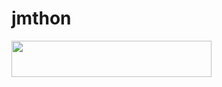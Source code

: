 # jmthon

<p align="left"><a href="https://heroku.com/deploy?template=https://github.com/mhmdalnjh92999/mus1"> <img src="https://img.shields.io/badge/Deploy%20To%20Heroku-purple?style=for-the-badge&logo=heroku" width="320" height="58.45"/></a></p>
